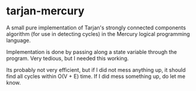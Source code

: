 # tarjan-mercury
A small pure implementation of Tarjan's strongly connected components algorithm (for use in detecting cycles) in the Mercury logical programming language.

Implementation is done by passing along a state variable through the program. Very tedious, but I needed this working. 

Its probably not very efficient, but if I did not mess anything up, it should find all cycles within O(V + E) time. If I did mess something up, do let me know. 
